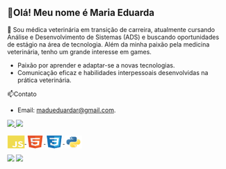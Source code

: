 ## 👋Olá! Meu nome é Maria Eduarda
👀   Sou médica veterinária em transição de carreira, atualmente cursando Análise e Desenvolvimento de Sistemas (ADS) e buscando oportunidades de estágio na área de tecnologia. Além da minha paixão pela medicina veterinária, tenho um grande interesse em games.

- Paixão por aprender e adaptar-se a novas tecnologias.
- Comunicação eficaz e habilidades interpessoais desenvolvidas na prática veterinária.

📫Contato
- Email: madueduardar@gmail.com.
 <div>
  <a href="https://github.com/MaduRJesus">
  <img height="180em" src="https://github-redme-stats.vercel.app/api?username=MaduRJesus&show_icons=true&theme=dark&include_all_commits=true&count_private=true"/>
   <img height="180em" src="https://github-redme-stats.vercel.app/api/top-langs/?username=MaduRJesus&layout=compact&langs_count=16&theme=dark"/>
</div>
    
    
 <div style="display: inline_block"><br>
  <img align="center" alt="Rafa-Js" height="30" width="40" src="https://raw.githubusercontent.com/devicons/devicon/master/icons/javascript/javascript-plain.svg">
  <img align="center" alt="Rafa-HTML" height="30" width="40" src="https://raw.githubusercontent.com/devicons/devicon/master/icons/html5/html5-original.svg">
  <img align="center" alt="Rafa-CSS" height="30" width="40" src="https://raw.githubusercontent.com/devicons/devicon/master/icons/css3/css3-original.svg">
  <img align="center" alt="Rafa-Python" height="30" width="40" src="https://raw.githubusercontent.com/devicons/devicon/master/icons/python/python-original.svg">
</div>

<div> 
 
  <a href = "mailto:madueduardar@gmail.com"><img src="https://img.shields.io/badge/-Gmail-%23333?style=for-the-badge&logo=gmail&logoColor=white" target="_blank"></a>
  <a href="https://www.linkedin.com/in/maria-eduarda-rodrigues-djesus" target="_blank"><img src="https://img.shields.io/badge/-LinkedIn-%230077B5?style=for-the-badge&logo=linkedin&logoColor=white" target="_blank"></a> 
  
</div>

